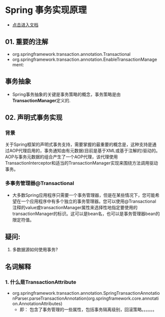 # Spring 事务实现原理
+ [点击进入文档](https://docs.spring.io/spring-framework/docs/current/reference/html/data-access.html#spring-data-tier)
## 01. 重要的注解
+ org.springframework.transaction.annotation.Transactional
+ org.springframework.transaction.annotation.EnableTransactionManagement:
## 事务抽象
+ Spring事务抽象的关键是事务策略的概念，事务策略是由**TransactionManager**定义的.
## 02. 声明式事务实现
### 背景
关于Spring框架的声明式事务支持，需要掌握的最重要的概念是，这种支持是通过AOP代理启用的，事务通知由有元数据(目前是基于XML或基于注解的)驱动的。AOP与事务元数据的组合产生了一个AOP代理，该代理使用TransactionInterceptor和适当的TransactionManager实现来围绕方法调用驱动事务。

### 多事务管理器@Transactional
+ 大多数Spring应用程序只需要一个事务管理器，但是在某些情况下，您可能希望在一个应用程序中有多个独立的事务管理器。您可以使用@Transactional注释的value或transactionManager属性来选择性地指定要使用的transactionManager的标识。这可以是bean名，也可以是事务管理器bean的限定符值。







## 疑问:
1. 多数据源如何使用事务?

## 名词解释
### 1. 什么是TransactionAttribute
+ org.springframework.transaction.annotation.SpringTransactionAnnotationParser.parseTransactionAnnotation(org.springframework.core.annotation.AnnotationAttributes)
   - 即： 包含了事务管理的一些属性，包括事务隔离级别，回滚策略。。。。。。